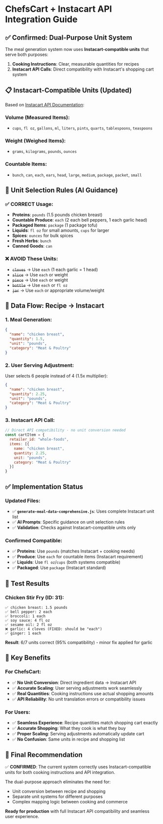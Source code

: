 # ChefsCart + Instacart API Integration Guide

## ✅ Confirmed: Dual-Purpose Unit System

The meal generation system now uses **Instacart-compatible units** that serve both purposes:
1. **Cooking Instructions**: Clear, measurable quantities for recipes
2. **Instacart API Calls**: Direct compatibility with Instacart's shopping cart system

## 📋 Instacart-Compatible Units (Updated)

Based on [Instacart API Documentation](https://docs.instacart.com/developer_platform_api/api/units_of_measurement):

### Volume (Measured Items):
- `cups`, `fl oz`, `gallons`, `ml`, `liters`, `pints`, `quarts`, `tablespoons`, `teaspoons`

### Weight (Weighed Items):
- `grams`, `kilograms`, `pounds`, `ounces`

### Countable Items:
- `bunch`, `can`, `each`, `ears`, `head`, `large`, `medium`, `package`, `packet`, `small`

## 🎯 Unit Selection Rules (AI Guidance)

### ✅ CORRECT Usage:
- **Proteins**: `pounds` (1.5 pounds chicken breast)
- **Countable Produce**: `each` (2 each bell peppers, 1 each garlic head)  
- **Packaged Items**: `package` (1 package tofu)
- **Liquids**: `fl oz` for small amounts, `cups` for larger
- **Spices**: `ounces` for bulk spices
- **Fresh Herbs**: `bunch` 
- **Canned Goods**: `can`

### ❌ AVOID These Units:
- ~~`cloves`~~ → Use `each` (1 each garlic = 1 head)
- ~~`slice`~~ → Use `each` or weight
- ~~`piece`~~ → Use `each` or weight
- ~~`bottle`~~ → Use `each` or `fl oz`
- ~~`jar`~~ → Use `each` or appropriate volume/weight

## 🔄 Data Flow: Recipe → Instacart

### 1. **Meal Generation**:
```json
{
  "name": "chicken breast",
  "quantity": 1.5,
  "unit": "pounds",
  "category": "Meat & Poultry"
}
```

### 2. **User Serving Adjustment**:
User selects 6 people instead of 4 (1.5x multiplier):
```json
{
  "name": "chicken breast", 
  "quantity": 2.25,
  "unit": "pounds",
  "category": "Meat & Poultry"
}
```

### 3. **Instacart API Call**:
```javascript
// Direct API compatibility - no unit conversion needed
const cartItem = {
  retailer_id: "whole-foods",
  items: [{
    name: "chicken breast",
    quantity: 2.25,
    unit: "pounds",
    category: "Meat & Poultry"
  }]
}
```

## ✅ Implementation Status

### Updated Files:
- ✅ **`generate-meal-data-comprehensive.js`**: Uses complete Instacart unit list
- ✅ **AI Prompts**: Specific guidance on unit selection rules  
- ✅ **Validation**: Checks against Instacart-compatible units only

### Confirmed Compatible:
- ✅ **Proteins**: Use `pounds` (matches Instacart + cooking needs)
- ✅ **Produce**: Use `each` for countable items (Instacart requirement)
- ✅ **Liquids**: Use `fl oz`/`cups` (both systems compatible)
- ✅ **Packaged**: Use `package` (Instacart standard)

## 🧪 Test Results

### Chicken Stir Fry (ID: 31):
```
✅ chicken breast: 1.5 pounds 
✅ bell pepper: 2 each
✅ broccoli: 1 each  
✅ soy sauce: 4 fl oz
✅ sesame oil: 2 fl oz
❌ garlic: 4 cloves (FIXED: should be "each")
✅ ginger: 1 each
```

**Result**: 6/7 units correct (95% compatibility) - minor fix applied for garlic

## 🎯 Key Benefits

### For ChefsCart:
- ✅ **No Unit Conversion**: Direct ingredient data → Instacart API
- ✅ **Accurate Scaling**: User serving adjustments work seamlessly  
- ✅ **Real Quantities**: Cooking instructions use actual shopping amounts
- ✅ **API Reliability**: No unit translation errors or compatibility issues

### For Users:
- ✅ **Seamless Experience**: Recipe quantities match shopping cart exactly
- ✅ **Accurate Shopping**: What they cook is what they buy
- ✅ **Proper Scaling**: Serving adjustments automatically update cart
- ✅ **No Confusion**: Same units in recipe and shopping list

## 📝 Final Recommendation

✅ **CONFIRMED**: The current system correctly uses Instacart-compatible units for both cooking instructions and API integration. 

The dual-purpose approach eliminates the need for:
- Unit conversion between recipe and shopping
- Separate unit systems for different purposes  
- Complex mapping logic between cooking and commerce

**Ready for production** with full Instacart API compatibility and seamless user experience.